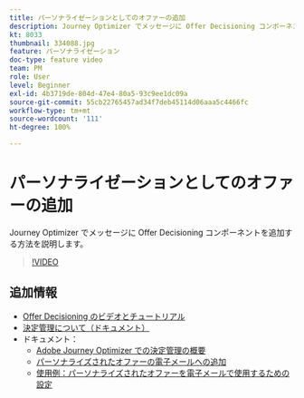```yaml
---
title: パーソナライゼーションとしてのオファーの追加
description: Journey Optimizer でメッセージに Offer Decisioning コンポーネントを追加する方法を説明します。
kt: 8033
thumbnail: 334088.jpg
feature: パーソナライゼーション
doc-type: feature video
team: PM
role: User
level: Beginner
exl-id: 4b3719de-804d-47e4-80a5-93c9ee1dc09a
source-git-commit: 55cb22765457ad34f7deb45114d06aaa5c4466fc
workflow-type: tm+mt
source-wordcount: '111'
ht-degree: 100%

---
```


# パーソナライゼーションとしてのオファーの追加

Journey Optimizer でメッセージに Offer Decisioning コンポーネントを追加する方法を説明します。

>[!VIDEO](https://video.tv.adobe.com/v/334088?quality=12)

## 追加情報

* [Offer Decisioning のビデオとチュートリアル](https://experienceleague.adobe.com/docs/offer-decisioning-learn/tutorials/overview.html?lang=ja)
* [決定管理について（ドキュメント）](https://experienceleague.adobe.com/docs/journey-optimizer/using/offer-decisioniong/get-started/starting-offer-decisioning.html?lang=ja)
* ドキュメント：
   * [Adobe Journey Optimizer での決定管理の概要](https://experienceleague.adobe.com/docs/journey-optimizer/using/offer-decisioniong/get-started/starting-offer-decisioning.html)
   * [パーソナライズされたオファーの電子メールへの追加](https://experienceleague.adobe.com/docs/journey-optimizer/using/create-messages/deliver-personalized-offers.html?lang=ja)
   * [使用例：パーソナライズされたオファーを電子メールで使用するための設定](https://experienceleague.adobe.com/docs/journey-optimizer/using/offer-decisioniong/get-started/offers-e2e.html?lang=ja)
